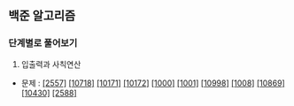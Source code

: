 ## 백준 알고리즘 
### 단계별로 풀어보기 

1. 입출력과 사칙연산
- 문제 : [[2557]](https://www.acmicpc.net/problem/2557) 
[[10718]](https://www.acmicpc.net/problem/10718) 
[[10171]](https://www.acmicpc.net/problem/10171) 
[[10172]](https://www.acmicpc.net/problem/10172) 
[[1000]](https://www.acmicpc.net/problem/1000) 
[[1001]](https://www.acmicpc.net/problem/1001) 
[[10998]](https://www.acmicpc.net/problem/10998) 
[[1008]](https://www.acmicpc.net/problem/1008) 
[[10869]](https://www.acmicpc.net/problem/10869) 
[[10430]](https://www.acmicpc.net/problem/10430) 
[[2588]](https://www.acmicpc.net/problem/2588) 
